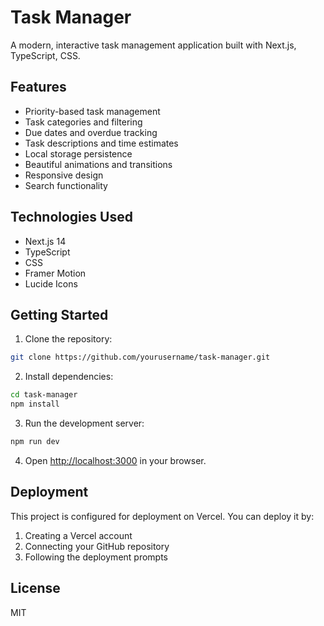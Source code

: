 # Task Manager

A modern, interactive task management application built with Next.js, TypeScript, CSS.

## Features

- Priority-based task management
- Task categories and filtering
- Due dates and overdue tracking
- Task descriptions and time estimates
- Local storage persistence
- Beautiful animations and transitions
- Responsive design
- Search functionality

## Technologies Used

- Next.js 14
- TypeScript
- CSS
- Framer Motion
- Lucide Icons

## Getting Started

1. Clone the repository:
```bash
git clone https://github.com/yourusername/task-manager.git
```

2. Install dependencies:
```bash
cd task-manager
npm install
```

3. Run the development server:
```bash
npm run dev
```

4. Open [http://localhost:3000](http://localhost:3000) in your browser.

## Deployment

This project is configured for deployment on Vercel. You can deploy it by:

1. Creating a Vercel account
2. Connecting your GitHub repository
3. Following the deployment prompts

## License

MIT 
